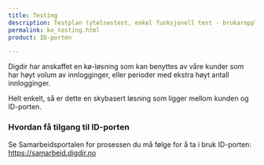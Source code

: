 ```yaml
---
title: Testing
description: Testplan (ytelsestest, enkel funksjonell test - brukaropplevinga) (teste administrasjonsgrensesnittet, sette kø på pause, justere gjennomstrøyming, ta ut statistikk, adminisetrere brukarar
permalink: ko_testing.html
product: ID-porten

---
```


Digdir har anskaffet en kø-løsning som kan benyttes av våre kunder som har høyt volum av innlogginger, eller perioder med ekstra høyt antall innlogginger.

Helt enkelt, så er dette en skybasert løsning som ligger mellom kunden og ID-porten.

### Hvordan få tilgang til ID-porten
Se Samarbeidsportalen for prosessen du må følge for å ta i bruk ID-porten: <https://samarbeid.digdir.no>
